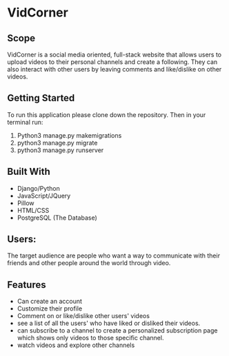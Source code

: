 # **VidCorner**

## Scope
VidCorner is a social media oriented, full-stack website that allows users to upload videos to their personal channels and create a following. They can also interact with other users by leaving comments and like/dislike on other videos. 

## Getting Started
To run this application please clone down the repository. Then in your terminal run:
1) Python3 manage.py makemigrations
2) python3 manage.py migrate
3) python3 manage.py runserver


## Built With
* Django/Python
* JavaScript/JQuery
* Pillow 
* HTML/CSS
* PostgreSQL (The Database)

## Users:
The target audience are people who want a way to communicate with their friends and other people around the world through video.

## Features
* Can create an account
* Customize their profile
* Comment on or like/dislike other users' videos
* see a list of all the users' who have liked or disliked their videos.
* can subscribe to a channel to create a personalized subscription page which shows only videos to those specific channel.
* watch videos and explore other channels
